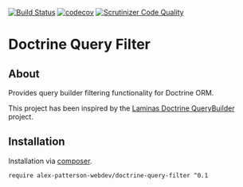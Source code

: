 [![Build Status](https://travis-ci.com/alex-patterson-webdev/doctrine-query-filter.svg?branch=master)](https://travis-ci.com/alex-patterson-webdev/doctrine-query-filter)
[![codecov](https://codecov.io/gh/alex-patterson-webdev/doctrine-query-filter/branch/master/graph/badge.svg)](https://codecov.io/gh/alex-patterson-webdev/doctrine-query-filter)
[![Scrutinizer Code Quality](https://scrutinizer-ci.com/g/alex-patterson-webdev/doctrine-query-filter/badges/quality-score.png?b=master)](https://scrutinizer-ci.com/g/alex-patterson-webdev/doctrine-query-filter/?branch=master)

# Doctrine Query Filter

## About

Provides query builder filtering functionality for Doctrine ORM.

This project has been inspired by the [Laminas Doctrine QueryBuilder](https://github.com/laminas-api-tools/api-tools-doctrine-querybuilder) project.

## Installation

Installation via [composer](https://getcomposer.org).

    require alex-patterson-webdev/doctrine-query-filter ^0.1

    
